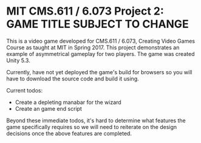 # MIT CMS.611  / 6.073 Project 2: GAME TITLE SUBJECT TO CHANGE

This is a video game developed for CMS.611 / 6.073, Creating Video Games Course as taught at MIT in Spring 2017. This project demonstrates an example of asymmetrical gameplay for two players. The game was created Unity 5.3.

Currently, have not yet deployed the game's build for browsers so you will have to download the source code and build it using.

Current todos:
- Create a depleting manabar for the wizard
- Create an game end script

Beyond these immediate todos, it's hard to determine what features the game specifically requires so we will need to reiterate on the design decisions once the above features are completed.
